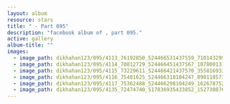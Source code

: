 ```yaml
---
layout: album
resource: stars
title: " - Part 095"
description: "facebook album of , part 095."
active: gallery
album-title: ""
images:
  - image_path: dikhahan123/095/4113_76192850_524466531437559_7101432990315577344_n.jpg
  - image_path: dikhahan123/095/4114_70812729_524466451437567_107800131486613504_n.jpg
  - image_path: dikhahan123/095/4115_73229611_524466421437570_3558169332863205376_n.jpg
  - image_path: dikhahan123/095/4116_75481625_524466318104247_8901185739455201280_n.jpg
  - image_path: dikhahan123/095/4117_75362488_524466298104249_1626787522707193856_n.jpg
  - image_path: dikhahan123/095/4135_72474740_517836935433852_1527308765802528768_n.jpg
---
```


